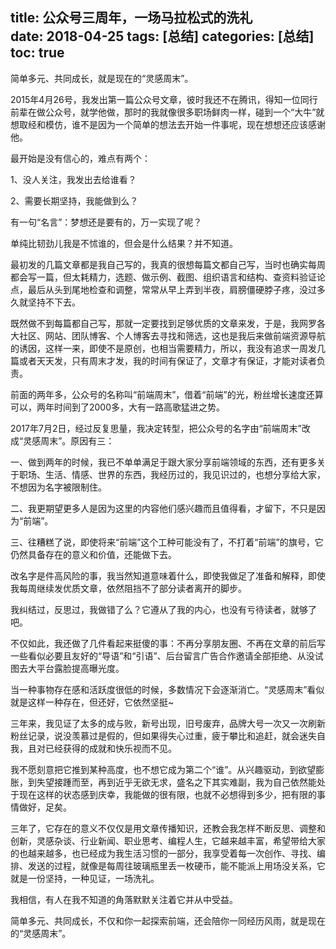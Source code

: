 title: 公众号三周年，一场马拉松式的洗礼         
date: 2018-04-25
tags: [总结]
categories: [总结]
toc: true
---

简单多元、共同成长，就是现在的“灵感周末”。

2015年4月26号，我发出第一篇公众号文章，彼时我还不在腾讯，得知一位同行前辈在做公众号，就学他做，那时的我就像很多职场鲜肉一样，碰到一个“大牛”就想取经和模仿，谁不是因为一个简单的想法去开始一件事呢，现在想想还应该感谢他。

最开始是没有信心的，难点有两个：

1、没人关注，我发出去给谁看？

2、需要长期坚持，我能做到么？

有一句“名言”：梦想还是要有的，万一实现了呢？

单纯比韧劲儿我是不怵谁的，但会是什么结果？并不知道。

最初发的几篇文章都是我自己写的，我真的很想每篇文都自己写，当时也确实每周都会写一篇，但太耗精力，选题、做示例、截图、组织语言和结构、查资料验证论点，最后从头到尾地检查和调整，常常从早上弄到半夜，肩膀僵硬脖子疼，没过多久就坚持不下去。

既然做不到每篇都自己写，那就一定要找到足够优质的文章来发，于是，我网罗各大社区、网站、团队博客、个人博客去寻找和筛选，这也是我后来做前端资源导航的诱因，这样一来，即使不是原创，也相当需要精力，所以，我没有追求一周发几篇或者天天发，只有周末才发，我的时间有保证了，文章才有保证，才能对读者负责。

前面的两年多，公众号的名称叫“前端周末”，借着“前端”的光，粉丝增长速度还算可以，两年时间到了2000多，大有一路高歌猛进之势。

2017年7月2日，经过反复思量，我决定转型，把公众号的名字由“前端周末”改成“灵感周末”。原因有三：

一、做到两年的时候，我已不单单满足于跟大家分享前端领域的东西，还有更多关于职场、生活、情感、世界的东西，我经历过的，我见识过的，也想分享给大家，不想因为名字被限制住。

二、我更期望更多人是因为这里的内容他们感兴趣而且值得看，才留下，不只是因为“前端”。

三、往糟糕了说，即使将来“前端”这个工种可能没有了，不打着“前端”的旗号，它仍然具备存在的意义和价值，还能做下去。

改名字是件高风险的事，我当然知道意味着什么，即使我做足了准备和解释，即使我每周继续发优质文章，依然阻挡不了部分读者离开的脚步。

我纠结过，反思过，我做错了么？它遵从了我的内心，也没有亏待读者，就够了吧。

不仅如此，我还做了几件看起来挺傻的事：不再分享朋友圈、不再在文章的前后写一些看似必要且友好的“导语”和“引语”、后台留言广告合作邀请全部拒绝、从没试图去大平台露脸提高曝光度。

当一种事物存在感和活跃度很低的时候，多数情况下会逐渐消亡。“灵感周末”看似就是这样一种存在，但还好，它依然坚挺~

三年来，我见证了太多的成与败，新号出现，旧号废弃，品牌大号一次又一次刷新粉丝记录，说没羡慕过是假的，但如果得失心过重，疲于攀比和追赶，就会迷失自我，且对已经获得的成就和快乐视而不见。

我不愿刻意把它推到某种高度，也不想它成为第二个“谁”。从兴趣驱动，到欲望膨胀，到失望接踵而至，再到近乎无欲无求，盛名之下其实难副，我为自己依然能处于现在这样的状态感到庆幸，我能做的很有限，也就不必想得到多少，把有限的事情做好，足矣。

三年了，它存在的意义不仅仅是用文章传播知识，还教会我怎样不断反思、调整和创新，灵感杂谈、行业新闻、职业思考、编程人生，它越来越丰富，希望带给大家的也越来越多，也已经成为我生活习惯的一部分，我享受着每一次创作、寻找、编排、发送的过程，就像是每周往玻璃瓶里丢一枚硬币，能不能派上用场没关系，它就是一份坚持，一种见证，一场洗礼。

我相信，有人在我不知道的角落默默关注着它并从中受益。

简单多元、共同成长，不仅和你一起探索前端，还会陪你一同经历风雨，就是现在的“灵感周末”。












